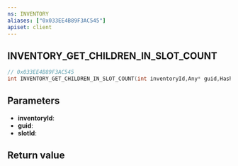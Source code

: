 ```yaml
---
ns: INVENTORY
aliases: ["0x033EE4B89F3AC545"]
apiset: client
---
```

## INVENTORY_GET_CHILDREN_IN_SLOT_COUNT

```c
// 0x033EE4B89F3AC545
int INVENTORY_GET_CHILDREN_IN_SLOT_COUNT(int inventoryId,Any* guid,Hash slotId);
```


## Parameters
* **inventoryId**:
* **guid**:
* **slotId**:

## Return value